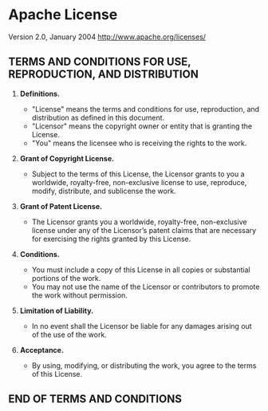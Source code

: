 # Apache License
Version 2.0, January 2004
http://www.apache.org/licenses/

## TERMS AND CONDITIONS FOR USE, REPRODUCTION, AND DISTRIBUTION

1. **Definitions.** 
   - "License" means the terms and conditions for use, reproduction, and distribution as defined in this document.
   - "Licensor" means the copyright owner or entity that is granting the License.
   - "You" means the licensee who is receiving the rights to the work.

2. **Grant of Copyright License.**
   - Subject to the terms of this License, the Licensor grants to you a worldwide, royalty-free, non-exclusive license to use, reproduce, modify, distribute, and sublicense the work.

3. **Grant of Patent License.**
   - The Licensor grants you a worldwide, royalty-free, non-exclusive license under any of the Licensor’s patent claims that are necessary for exercising the rights granted by this License.

4. **Conditions.**
   - You must include a copy of this License in all copies or substantial portions of the work.
   - You may not use the name of the Licensor or contributors to promote the work without permission.

5. **Limitation of Liability.**
   - In no event shall the Licensor be liable for any damages arising out of the use of the work.

6. **Acceptance.**
   - By using, modifying, or distributing the work, you agree to the terms of this License.

## END OF TERMS AND CONDITIONS
